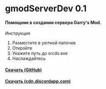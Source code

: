 # gmodServerDev 0.1
#### Помощник в создании сервера Garry's Mod.
Инструкция
1. Разместите в уютной папочке
2. Откройте
3. Укажите путь до srcds.exe
4. Наслаждайтесь
#### [Скачать (GitHub)](https://github.com/REALalphas/gmod-server-dev/releases/download/0.1/gmodServerDev.exe)
#### [Скачать (cdn.discordapp.com)](https://cdn.discordapp.com/attachments/796085433699139596/848723133250928720/gmodServerDev.exe)
